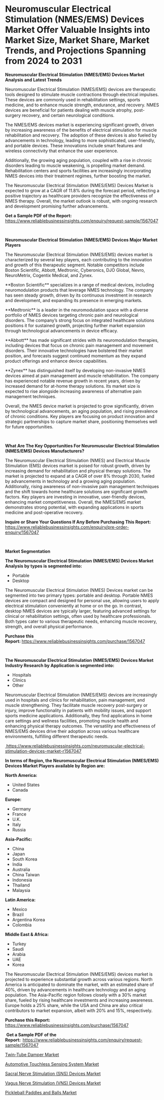 <p><h1>Neuromuscular Electrical Stimulation (NMES/EMS) Devices Market Offer Valuable Insights into Market Size, Market Share, Market Trends, and Projections Spanning from 2024 to 2031</h1></p><p><strong>Neuromuscular Electrical Stimulation (NMES/EMS) Devices Market Analysis and Latest Trends</strong></p>
<p><p>Neuromuscular Electrical Stimulation (NMES/EMS) devices are therapeutic tools designed to stimulate muscle contractions through electrical impulses. These devices are commonly used in rehabilitation settings, sports medicine, and to enhance muscle strength, endurance, and recovery. NMES devices are beneficial for patients dealing with muscle atrophy, post-surgery recovery, and certain neurological conditions.</p><p>The NMES/EMS devices market is experiencing significant growth, driven by increasing awareness of the benefits of electrical stimulation for muscle rehabilitation and recovery. The adoption of these devices is also fueled by advancements in technology, leading to more sophisticated, user-friendly, and portable devices. These innovations include smart features and wireless connectivity that enhance the user experience.</p><p>Additionally, the growing aging population, coupled with a rise in chronic disorders leading to muscle weakening, is propelling market demand. Rehabilitation centers and sports facilities are increasingly incorporating NMES devices into their treatment regimes, further boosting the market.</p><p>The Neuromuscular Electrical Stimulation (NMES/EMS) Devices Market is expected to grow at a CAGR of 11.8% during the forecast period, reflecting a positive trajectory as healthcare providers recognize the effectiveness of NMES therapy. Overall, the market outlook is robust, with ongoing research and development promising further advancements.</p></p>
<p><strong>Get a Sample PDF of the Report:&nbsp;</strong> <a href="https://www.reliablebusinessinsights.com/enquiry/request-sample/1567047">https://www.reliablebusinessinsights.com/enquiry/request-sample/1567047</a></p>
<p>&nbsp;</p>
<p><strong>Neuromuscular Electrical Stimulation (NMES/EMS) Devices Major Market Players</strong></p>
<p><p>The Neuromuscular Electrical Stimulation (NMES/EMS) devices market is characterized by several key players, each contributing to the innovation and growth of this therapeutic segment. Notable competitors include Boston Scientific, Abbott, Medtronic, Cyberonics, DJO Global, Nevro, NeuroMetrix, Cogentix Medical, and Zynex.</p><p>**Boston Scientific** specializes in a range of medical devices, including neuromodulation products that leverage NMES technology. The company has seen steady growth, driven by its continuous investment in research and development, and expanding its presence in emerging markets. </p><p>**Medtronic** is a leader in the neuromodulation space with a diverse portfolio of NMES devices targeting chronic pain and neurological disorders. The company’s strong focus on integrated healthcare solutions positions it for sustained growth, projecting further market expansion through technological advancements in device efficacy.</p><p>**Abbott** has made significant strides with its neuromodulation therapies, including devices that focus on chronic pain management and movement disorders. Their innovative technologies have bolstered their market position, and forecasts suggest continued momentum as they expand product offerings and enhance device capabilities.</p><p>**Zynex** has distinguished itself by developing non-invasive NMES devices aimed at pain management and muscle rehabilitation. The company has experienced notable revenue growth in recent years, driven by increased demand for at-home therapy solutions. Its market size is expected to rise alongside increasing awareness of alternative pain management techniques.</p><p>Overall, the NMES device market is projected to grow significantly, driven by technological advancements, an aging population, and rising prevalence of chronic conditions. Key players are focusing on product innovation and strategic partnerships to capture market share, positioning themselves well for future opportunities.</p></p>
<p>&nbsp;</p>
<p><strong>What Are The Key Opportunities For Neuromuscular Electrical Stimulation (NMES/EMS) Devices Manufacturers?</strong></p>
<p><p>The Neuromuscular Electrical Stimulation (NMES) and Electrical Muscle Stimulation (EMS) devices market is poised for robust growth, driven by increasing demand for rehabilitation and physical therapy solutions. The market is projected to expand at a CAGR of over 8% through 2030, fueled by advancements in technology and a growing aging population. Additionally, rising awareness of non-invasive pain management techniques and the shift towards home healthcare solutions are significant growth factors. Key players are investing in innovative, user-friendly devices, enhancing market competitiveness. Overall, the NMES/EMS market demonstrates strong potential, with expanding applications in sports medicine and post-operative recovery.</p></p>
<p><strong>Inquire or Share Your Questions If Any Before Purchasing This Report:</strong> <a href="https://www.reliablebusinessinsights.com/enquiry/pre-order-enquiry/1567047">https://www.reliablebusinessinsights.com/enquiry/pre-order-enquiry/1567047</a></p>
<p>&nbsp;</p>
<p><strong>Market Segmentation</strong></p>
<p><strong>The Neuromuscular Electrical Stimulation (NMES/EMS) Devices Market Analysis by types is segmented into:</strong></p>
<p><ul><li>Portable</li><li>Desktop</li></ul></p>
<p><p>The Neuromuscular Electrical Stimulation (NMES) Devices market can be segmented into two primary types: portable and desktop. Portable NMES devices are compact and designed for personal use, allowing users to apply electrical stimulation conveniently at home or on the go. In contrast, desktop NMES devices are typically larger, featuring advanced settings for clinical or rehabilitation settings, often used by healthcare professionals. Both types cater to various therapeutic needs, enhancing muscle recovery, strength, and overall physical performance.</p></p>
<p><strong>Purchase this Report:&nbsp;</strong><a href="https://www.reliablebusinessinsights.com/purchase/1567047">https://www.reliablebusinessinsights.com/purchase/1567047</a></p>
<p>&nbsp;</p>
<p><strong>The Neuromuscular Electrical Stimulation (NMES/EMS) Devices Market Industry Research by Application is segmented into:</strong></p>
<p><ul><li>Hospitals</li><li>Clinics</li><li>Other</li></ul></p>
<p><p>Neuromuscular Electrical Stimulation (NMES/EMS) devices are increasingly used in hospitals and clinics for rehabilitation, pain management, and muscle strengthening. They facilitate muscle recovery post-surgery or injury, improve functionality in patients with mobility issues, and support sports medicine applications. Additionally, they find applications in home care settings and wellness facilities, promoting muscle health and enhancing physical therapy outcomes. The versatility and effectiveness of NMES/EMS devices drive their adoption across various healthcare environments, fulfilling different therapeutic needs.</p></p>
<p><a href="https://www.reliablebusinessinsights.com/neuromuscular-electrical-stimulation-devices-market-r1567047">&nbsp;https://www.reliablebusinessinsights.com/neuromuscular-electrical-stimulation-devices-market-r1567047</a></p>
<p><strong>In terms of Region, the Neuromuscular Electrical Stimulation (NMES/EMS) Devices Market Players available by Region are:</strong></p>
<p>
    <p> <strong> North America: </strong>
        <ul>
            <li>United States</li>
            <li>Canada</li>
        </ul>
        </p> 
    <p> <strong> Europe: </strong>
        <ul>
            <li>Germany</li>
            <li>France</li>
            <li>U.K.</li>
            <li>Italy</li>
            <li>Russia</li>
        </ul>
        </p> 
    <p> <strong> Asia-Pacific: </strong>
        <ul>
            <li>China</li>
            <li>Japan</li>
            <li>South Korea</li>
            <li>India</li>
            <li>Australia</li>
            <li>China Taiwan</li>
            <li>Indonesia</li>
            <li>Thailand</li>
            <li>Malaysia</li>
        </ul>
        </p> 
    <p> <strong> Latin America: </strong>
        <ul>
            <li>Mexico</li>
            <li>Brazil</li>
            <li>Argentina Korea</li>
            <li>Colombia</li>
        </ul>
        </p> 
    <p> <strong> Middle East & Africa: </strong>
        <ul>
            <li>Turkey</li>
            <li>Saudi</li>
            <li>Arabia</li>
            <li>UAE</li>
            <li>Korea</li>
        </ul>
    </p>
    </p>
<p><p>The Neuromuscular Electrical Stimulation (NMES/EMS) devices market is projected to experience substantial growth across various regions. North America is anticipated to dominate the market, with an estimated share of 40%, driven by advancements in healthcare technology and an aging population. The Asia-Pacific region follows closely with a 30% market share, fueled by rising healthcare investments and increasing awareness. Europe holds a 25% share, while the USA and China are also critical contributors to market expansion, albeit with 20% and 15%, respectively.</p></p>
<p><strong>Purchase this Report: </strong><a href="https://www.reliablebusinessinsights.com/purchase/1567047">https://www.reliablebusinessinsights.com/purchase/1567047</a></p>
<p>&nbsp;<strong>Get a Sample PDF of the Report:&nbsp;&nbsp;</strong><a href="https://www.reliablebusinessinsights.com/enquiry/request-sample/1567047">https://www.reliablebusinessinsights.com/enquiry/request-sample/1567047</a></p>
<p><strong></strong></p>
<p><p><a href="https://issuu.com/reportprime-2/docs/twin-tube-damper-market-size-2030.p_9d6ed43be695bc">Twin-Tube Damper Market</a></p><p><a href="https://medium.com/@alicegalloway22/automotive-touchless-sensing-system-market-insights-product-type-application-trends-and-regional-e4fa5bf2d64e?postPublishedType=repub">Automotive Touchless Sensing System Market</a></p><p><a href="https://github.com/GRUBBSCHARLES/Market-Research-Report-List-1/blob/main/sacral-nerve-stimulation-sns-devices-market.md">Sacral Nerve Stimulation (SNS) Devices Market</a></p><p><a href="https://github.com/AngelaWalsh696/Market-Research-Report-List-1/blob/main/vagus-nerve-stimulation-vns-devices-market.md">Vagus Nerve Stimulation (VNS) Devices Market</a></p><p><a href="https://www.linkedin.com/pulse/market-leaders-laggards-global-pickleball-paddles-balls-trends-yjvic?trackingId=JGFmyvTlSDiw3cfLVtzAjw%3D%3D">Pickleball Paddles and Balls Market</a></p></p>